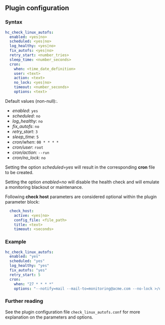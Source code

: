 ## Plugin configuration

### Syntax

```yaml
hc_check_linux_autofs:
  enabled: <yes|no>
  scheduled: <yes|no>
  log_healthy: <yes|no>
  fix_autofs: <yes|no>
  retry_start: <number_tries>
  sleep_time: <number_seconds>
  cron:
    when: <time_date_definition>
    user: <text>
    action: <text>
    no_lock: <yes|no>
    timeout: <number_seconds>
    options: <text>
```

Default values (non-null):.
* *enabled*: `yes`
* *scheduled*: `no`
* *log_healthy*: `no`
* *fix_autofs*: `no`
* *retry_start*: `3`
* *sleep_time*: `5`
* *cron/when*: `00 * * * *`
* *cron/user*: `root`
* *cron/action*: `--run`
* *cron/no_lock*: `no`

Setting the option *scheduled=yes* will result in the corresponding **cron** file to be created.

Setting the option *enabled=no* will disable the health check and will emulate a monitoring blackout or maintenance.

Following **check host** parameters are considered optional within the plugin parameter block:

```yaml
  check_host:
    active: <yes|no>
    config_file: <file_path>
    title: <text>
    timeout: <seconds>
```

### Example

```yaml
hc_check_linux_autofs:
  enabled: "yes"
  scheduled: "yes"    
  log_healthy: "yes"
  fix_autofs: "yes"
  retry_start: 5
  cron:
    when: "27 * * * *"
    options: "--notify=mail --mail-to=monitoring@acme.com --no-lock >/dev/null 2>/dev/null"
```

### Further reading

See the plugin configuration file `check_linux_autofs.conf` for more explanation on the parameters and options.
